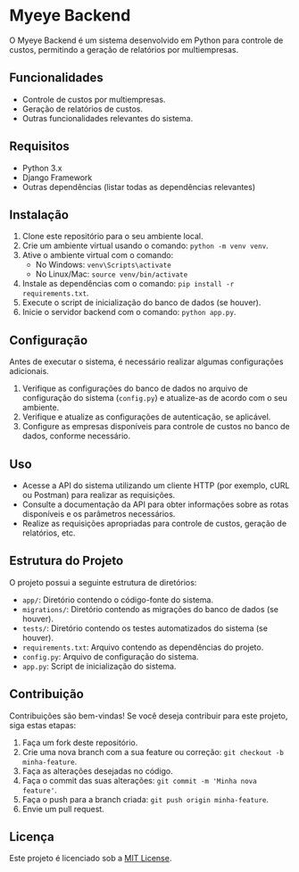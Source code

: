 # Myeye Backend

O Myeye Backend é um sistema desenvolvido em Python para controle de custos, permitindo a geração de relatórios por multiempresas.

## Funcionalidades

- Controle de custos por multiempresas.
- Geração de relatórios de custos.
- Outras funcionalidades relevantes do sistema.

## Requisitos

- Python 3.x
- Django Framework
- Outras dependências (listar todas as dependências relevantes)

## Instalação

1. Clone este repositório para o seu ambiente local.
2. Crie um ambiente virtual usando o comando: `python -m venv venv`.
3. Ative o ambiente virtual com o comando: 
   - No Windows: `venv\Scripts\activate`
   - No Linux/Mac: `source venv/bin/activate`
4. Instale as dependências com o comando: `pip install -r requirements.txt`.
5. Execute o script de inicialização do banco de dados (se houver).
6. Inicie o servidor backend com o comando: `python app.py`.

## Configuração

Antes de executar o sistema, é necessário realizar algumas configurações adicionais.

1. Verifique as configurações do banco de dados no arquivo de configuração do sistema (`config.py`) e atualize-as de acordo com o seu ambiente.
2. Verifique e atualize as configurações de autenticação, se aplicável.
3. Configure as empresas disponíveis para controle de custos no banco de dados, conforme necessário.

## Uso

- Acesse a API do sistema utilizando um cliente HTTP (por exemplo, cURL ou Postman) para realizar as requisições.
- Consulte a documentação da API para obter informações sobre as rotas disponíveis e os parâmetros necessários.
- Realize as requisições apropriadas para controle de custos, geração de relatórios, etc.

## Estrutura do Projeto

O projeto possui a seguinte estrutura de diretórios:

- `app/`: Diretório contendo o código-fonte do sistema.
- `migrations/`: Diretório contendo as migrações do banco de dados (se houver).
- `tests/`: Diretório contendo os testes automatizados do sistema (se houver).
- `requirements.txt`: Arquivo contendo as dependências do projeto.
- `config.py`: Arquivo de configuração do sistema.
- `app.py`: Script de inicialização do sistema.

## Contribuição

Contribuições são bem-vindas! Se você deseja contribuir para este projeto, siga estas etapas:

1. Faça um fork deste repositório.
2. Crie uma nova branch com a sua feature ou correção: `git checkout -b minha-feature`.
3. Faça as alterações desejadas no código.
4. Faça o commit das suas alterações: `git commit -m 'Minha nova feature'`.
5. Faça o push para a branch criada: `git push origin minha-feature`.
6. Envie um pull request.

## Licença

Este projeto é licenciado sob a [MIT License](LICENSE).
